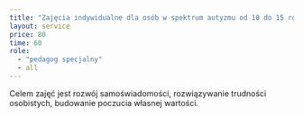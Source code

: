 ```yaml
---
title: "Zajęcia indywidualne dla osób w spektrum autyzmu od 10 do 15 roku życia"
layout: service
price: 80
time: 60
role:
  - "pedagog specjalny"
  - all
---
```


Celem zajęć jest rozwój samoświadomości, rozwiązywanie trudności osobistych, budowanie poczucia własnej wartości.
